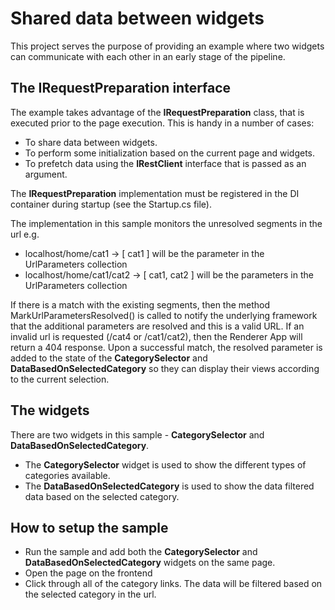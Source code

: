 # Shared data between widgets

This project serves the purpose of providing an example where two widgets can communicate with each other in an early stage of the pipeline.


## The IRequestPreparation interface
The example takes advantage of the **IRequestPreparation** class, that is executed prior to the page execution. This is handy in a number of cases:

* To share data between widgets.
* To perform some initialization based on the current page and widgets.
* To prefetch data using the **IRestClient** interface that is passed as an argument.

The **IRequestPreparation** implementation must be registered in the DI container during startup (see the Startup.cs file).

The implementation in this sample monitors the unresolved segments in the url e.g.
* localhost/home/cat1 -> [ cat1 ] will be the parameter in the UrlParameters collection
* localhost/home/cat1/cat2 -> [ cat1, cat2 ] will be the parameters in the UrlParameters collection

If there is a match with the existing segments, then the method MarkUrlParametersResolved() is called to notify the underlying framework that the
additional parameters are resolved and this is a valid URL. If an invalid url is requested (/cat4 or /cat1/cat2), then the Renderer App will return a 404 response. Upon a successful match, the resolved parameter is added to the state of the **CategorySelector** and **DataBasedOnSelectedCategory** so they can display their views according to the current selection.

## The widgets

There are two widgets in this sample - **CategorySelector** and **DataBasedOnSelectedCategory**.

* The **CategorySelector** widget is used to show the different types of categories available.
* The **DataBasedOnSelectedCategory** is used to show the data filtered data based on the selected category.


## How to setup the sample

* Run the sample and add both the **CategorySelector** and **DataBasedOnSelectedCategory** widgets on the same page.
* Open the page on the frontend
* Click through all of the category links. The data will be filtered based on the selected category in the url.